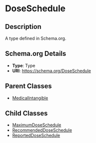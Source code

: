 # DoseSchedule

## Description
A type defined in Schema.org.

## Schema.org Details
- **Type**: Type
- **URI**: https://schema.org/DoseSchedule

## Parent Classes
- [MedicalIntangible](../MedicalIntangible.md)

## Child Classes
- [MaximumDoseSchedule](MaximumDoseSchedule/MaximumDoseSchedule.md)
- [RecommendedDoseSchedule](RecommendedDoseSchedule/RecommendedDoseSchedule.md)
- [ReportedDoseSchedule](ReportedDoseSchedule/ReportedDoseSchedule.md)

